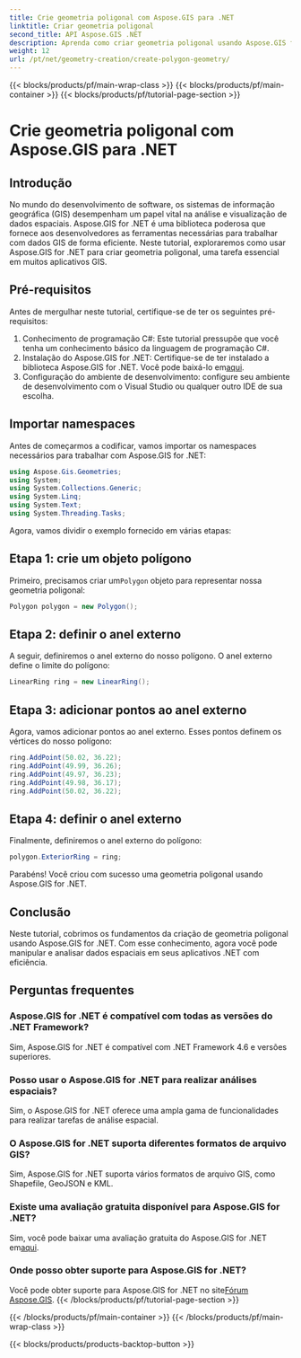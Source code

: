 ```yaml
---
title: Crie geometria poligonal com Aspose.GIS para .NET
linktitle: Criar geometria poligonal
second_title: API Aspose.GIS .NET
description: Aprenda como criar geometria poligonal usando Aspose.GIS for .NET. Tutorial passo a passo para desenvolvedores .NET.
weight: 12
url: /pt/net/geometry-creation/create-polygon-geometry/
---
```


{{< blocks/products/pf/main-wrap-class >}}
{{< blocks/products/pf/main-container >}}
{{< blocks/products/pf/tutorial-page-section >}}

# Crie geometria poligonal com Aspose.GIS para .NET

## Introdução
No mundo do desenvolvimento de software, os sistemas de informação geográfica (GIS) desempenham um papel vital na análise e visualização de dados espaciais. Aspose.GIS for .NET é uma biblioteca poderosa que fornece aos desenvolvedores as ferramentas necessárias para trabalhar com dados GIS de forma eficiente. Neste tutorial, exploraremos como usar Aspose.GIS for .NET para criar geometria poligonal, uma tarefa essencial em muitos aplicativos GIS.
## Pré-requisitos
Antes de mergulhar neste tutorial, certifique-se de ter os seguintes pré-requisitos:
1. Conhecimento de programação C#: Este tutorial pressupõe que você tenha um conhecimento básico da linguagem de programação C#.
2.  Instalação do Aspose.GIS for .NET: Certifique-se de ter instalado a biblioteca Aspose.GIS for .NET. Você pode baixá-lo em[aqui](https://releases.aspose.com/gis/net/).
3. Configuração do ambiente de desenvolvimento: configure seu ambiente de desenvolvimento com o Visual Studio ou qualquer outro IDE de sua escolha.

## Importar namespaces
Antes de começarmos a codificar, vamos importar os namespaces necessários para trabalhar com Aspose.GIS for .NET:
```csharp
using Aspose.Gis.Geometries;
using System;
using System.Collections.Generic;
using System.Linq;
using System.Text;
using System.Threading.Tasks;
```

Agora, vamos dividir o exemplo fornecido em várias etapas:
## Etapa 1: crie um objeto polígono
 Primeiro, precisamos criar um`Polygon` objeto para representar nossa geometria poligonal:
```csharp
Polygon polygon = new Polygon();
```
## Etapa 2: definir o anel externo
A seguir, definiremos o anel externo do nosso polígono. O anel externo define o limite do polígono:
```csharp
LinearRing ring = new LinearRing();
```
## Etapa 3: adicionar pontos ao anel externo
Agora, vamos adicionar pontos ao anel externo. Esses pontos definem os vértices do nosso polígono:
```csharp
ring.AddPoint(50.02, 36.22);
ring.AddPoint(49.99, 36.26);
ring.AddPoint(49.97, 36.23);
ring.AddPoint(49.98, 36.17);
ring.AddPoint(50.02, 36.22);
```
## Etapa 4: definir o anel externo
Finalmente, definiremos o anel externo do polígono:
```csharp
polygon.ExteriorRing = ring;
```
Parabéns! Você criou com sucesso uma geometria poligonal usando Aspose.GIS for .NET.

## Conclusão
Neste tutorial, cobrimos os fundamentos da criação de geometria poligonal usando Aspose.GIS for .NET. Com esse conhecimento, agora você pode manipular e analisar dados espaciais em seus aplicativos .NET com eficiência.
## Perguntas frequentes
### Aspose.GIS for .NET é compatível com todas as versões do .NET Framework?
Sim, Aspose.GIS for .NET é compatível com .NET Framework 4.6 e versões superiores.
### Posso usar o Aspose.GIS for .NET para realizar análises espaciais?
Sim, o Aspose.GIS for .NET oferece uma ampla gama de funcionalidades para realizar tarefas de análise espacial.
### O Aspose.GIS for .NET suporta diferentes formatos de arquivo GIS?
Sim, Aspose.GIS for .NET suporta vários formatos de arquivo GIS, como Shapefile, GeoJSON e KML.
### Existe uma avaliação gratuita disponível para Aspose.GIS for .NET?
 Sim, você pode baixar uma avaliação gratuita do Aspose.GIS for .NET em[aqui](https://releases.aspose.com/).
### Onde posso obter suporte para Aspose.GIS for .NET?
 Você pode obter suporte para Aspose.GIS for .NET no site[Fórum Aspose.GIS](https://forum.aspose.com/c/gis/33).
{{< /blocks/products/pf/tutorial-page-section >}}

{{< /blocks/products/pf/main-container >}}
{{< /blocks/products/pf/main-wrap-class >}}

{{< blocks/products/products-backtop-button >}}
